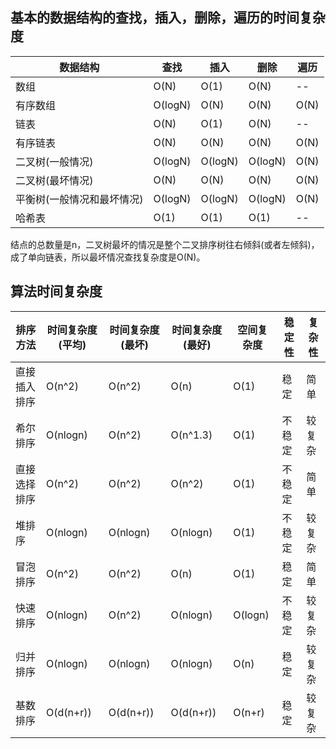 ## 基本的数据结构的查找，插入，删除，遍历的时间复杂度
数据结构 | 查找 | 插入 | 删除 | 遍历
---|---|---|---|---
数组 | O(N) | O(1) | O(N) |--
有序数组 | O(logN) | O(N) | O(N) | O(N)
链表 | O(N) |O(1) | O(N) |--
有序链表 | O(N) | O(N) | O(N) | O(N)
二叉树(一般情况) | O(logN) | O(logN) | O(logN) | O(N)
二叉树(最坏情况) | O(N) | O(N) | O(N) | O(N)
平衡树(一般情况和最坏情况) |  O(logN) | O(logN) |  O(logN) | O(N)
哈希表 | O(1) | O(1) | O(1) | --


结点的总数量是n，二叉树最坏的情况是整个二叉排序树往右倾斜(或者左倾斜)，成了单向链表，所以最坏情况查找复杂度是O(N)。


## 算法时间复杂度

排序方法 |	时间复杂度(平均)| 	时间复杂度(最坏) |	时间复杂度(最好)| 	空间复杂度| 	稳定性| 	复杂性
---|---|---|---|---|---|---
直接插入排序 | 	O(n^2)|  O(n^2)|  O(n)|  O(1) | 稳定|  	简单| 
希尔排序|  	O(nlogn) | 	O(n^2) | 	O(n^1.3)|  	O(1) | 	不稳定|  	较复杂| 
直接选择排序 | 	O(n^2)|  	O(n^2)|  	O(n^2)|  	O(1) | 	不稳定|  	简单| 
堆排序|  O(nlogn)| 	O(nlogn)| O(nlogn) | O(1)| 	不稳定 | 	较复杂| 
冒泡排序 | 	O(n^2)|  	O(n^2)|  	O(n)|  	O(1) | 	稳定| 	简单| 
快速排序|  	O(nlogn) | 	O(n^2) | 	O(nlogn) | 	O(logn) | 	不稳定 | 	较复杂| 
归并排序 | 	O(nlogn) | 	O(nlogn) | 	O(nlogn) 	| O(n) 	| 稳定| 较复杂| 
基数排序 | 	O(d(n+r)) | 	O(d(n+r))|  	O(d(n+r)) | 	O(n+r) 	| 稳定| 	较复杂| 

